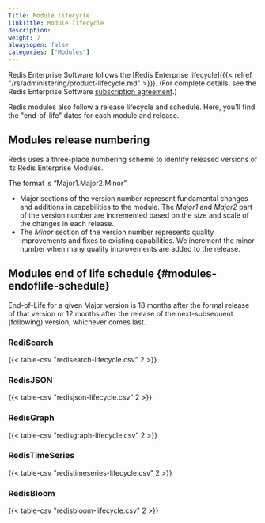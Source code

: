 ```yaml
---
Title: Module lifecycle
linkTitle: Module lifecycle
description:
weight: 7
alwaysopen: false
categories: ["Modules"]
---
```

Redis Enterprise Software follows the [Redis Enterprise lifecycle]({{< relref "/rs/administering/product-lifecycle.md" >}}).  (For complete details, see the Redis Enterprise Software [subscription agreement](https://redislabs.com/company/terms-of-use#software).)

Redis modules also follow a release lifecycle and schedule.  Here, you'll find the "end-of-life" dates for each module and release.

## Modules release numbering

Redis uses a three-place numbering scheme to identify released versions of its Redis Enterprise Modules.

The format is “Major1.Major2.Minor”.

- Major sections of the version number represent fundamental changes and additions in
    capabilities to the module. The _Major1_ and _Major2_ part of the
    version number are incremented based on the size and scale of the changes in each
    release.
- The _Minor_ section of the version number represents quality improvements and fixes to
    existing capabilities. We increment the minor number when many quality improvements
    are added to the release.

## Modules end of life schedule {#modules-endoflife-schedule}

End-of-Life for a given Major version is 18 months after the formal release of
that version or 12 months after the release of the next-subsequent (following) version, whichever comes last.

### RediSearch

{{< table-csv "redisearch-lifecycle.csv" 2 >}}

### RedisJSON

{{< table-csv "redisjson-lifecycle.csv" 2 >}}

### RedisGraph

{{< table-csv "redisgraph-lifecycle.csv" 2 >}}

### RedisTimeSeries

{{< table-csv "redistimeseries-lifecycle.csv" 2 >}}

### RedisBloom

{{< table-csv "redisbloom-lifecycle.csv" 2 >}}
